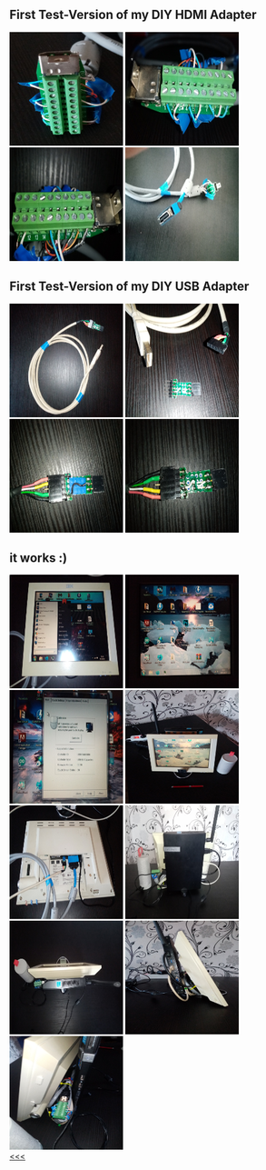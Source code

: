 ## First Test-Version of my DIY HDMI Adapter<br>

<a href="IMG_20230508_184832.jpg"><img src="IMG_20230508_184832.jpg" width="200" height="200"></a>
<a href="IMG_20230508_184930.jpg"><img src="IMG_20230508_184930.jpg" width="200" height="200"></a>
<a href="IMG_20230508_184952.jpg"><img src="IMG_20230508_184952.jpg" width="200" height="200"></a>
<a href="IMG_20230508_184749.jpg"><img src="IMG_20230508_184749.jpg" width="200" height="200"></a><br>

## First Test-Version of my DIY USB Adapter<br>

<a href="IMG_20230508_185057.jpg"><img src="IMG_20230508_185057.jpg" width="200" height="200"></a>
<a href="IMG_20230508_185119.jpg"><img src="IMG_20230508_185119.jpg" width="200" height="200"></a>
<a href="IMG_20230508_185147.jpg"><img src="IMG_20230508_185147.jpg" width="200" height="200"></a>
<a href="IMG_20230508_185214.jpg"><img src="IMG_20230508_185214.jpg" width="200" height="200"></a><br>

## it works :)<br>

<a href="IMG_20230508_190255.jpg"><img src="IMG_20230508_190255.jpg" width="200" height="200"></a>
<a href="IMG_20230508_190337.jpg"><img src="IMG_20230508_190337.jpg" width="200" height="200"></a>
<a href="IMG_20230508_190632.jpg"><img src="IMG_20230508_190632.jpg" width="200" height="200"></a>
<a href="IMG_20230508_192803.jpg"><img src="IMG_20230508_192803.jpg" width="200" height="200"></a><br>
<a href="IMG_20230508_185958.jpg"><img src="IMG_20230508_185958.jpg" width="200" height="200"></a>
<a href="IMG_20230508_192938.jpg"><img src="IMG_20230508_192938.jpg" width="200" height="200"></a>
<a href="IMG_20230508_192950.jpg"><img src="IMG_20230508_192950.jpg" width="200" height="200"></a>
<a href="IMG_20230508_193001.jpg"><img src="IMG_20230508_193001.jpg" width="200" height="200"></a><br>
<a href="IMG_20230508_193046.jpg"><img src="IMG_20230508_193046.jpg" width="200" height="200"></a>
<br>
<a href="../README.md"><<<</a>
